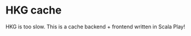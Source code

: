 HKG cache
=====================================

HKG is too slow. This is a cache backend + frontend written in Scala Play!